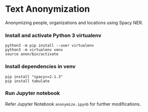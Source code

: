 # Text Anonymization
Anonymizing people, organizations and locations using Spacy NER. 

### Install and activate Python 3 virtualenv
```
python3 -m pip install --user virtualenv
python3 -m virtualenv venv
source anon/bin/activate
```

### Install dependencies in venv
```
pip install "spacy>=2.1.3"
pip install tabulate
```

### Run Jupyter notebook
Refer Jupyter Notebook `anonymize.ipynb` for further modifications.
